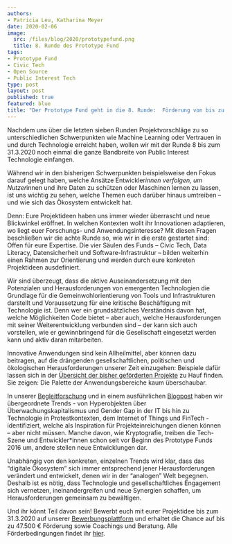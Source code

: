 ```yaml
---
authors:
- Patricia Leu, Katharina Meyer
date: 2020-02-06
image:
  src: /files/blog/2020/prototypefund.png
  title: 8. Runde des Prototype Fund 
tags:
- Prototype Fund
- Civic Tech
- Open Source 
- Public Interest Tech
type: post
layout: post
published: true
featured: blue
title: "Der Prototype Fund geht in die 8. Runde:  Förderung von bis zu 47.500 € für Open-Source-Projekte"
---
```


Nachdem uns über die letzten sieben Runden Projektvorschläge zu so unterschiedlichen Schwerpunkten wie Machine Learning oder Vertrauen in und durch Technologie erreicht haben, wollen wir mit der Runde 8 bis zum 31.3.2020 noch einmal die ganze Bandbreite von Public Interest Technologie einfangen.

Während wir in den bisherigen Schwerpunkten beispielsweise den Fokus darauf gelegt haben, welche Ansätze Entwickler*innen verfolgen, um Nutzer*innen und ihre Daten zu schützen oder Maschinen lernen zu lassen, ist uns wichtig zu sehen, welche Themen euch darüber hinaus umtreiben – und wie sich das Ökosystem entwickelt hat.

Denn: Eure Projektideen haben uns immer wieder überrascht und neue Blickwinkel eröffnet. In welchen Kontexten wollt ihr Innovationen adaptieren, wo liegt euer Forschungs- und Anwendungsinteresse? Mit diesen Fragen beschließen wir die achte Runde so, wie wir in die erste gestartet sind: Offen für eure Expertise. Die vier Säulen des Funds – Civic Tech, Data Literacy, Datensicherheit und Software-Infrastruktur – bilden weiterhin einen Rahmen zur Orientierung und werden durch eure konkreten Projektideen ausdefiniert.

Wir sind überzeugt, dass die aktive Auseinandersetzung mit den Potenzialen und Herausforderungen von emergenten Technologien die Grundlage für die Gemeinwohlorientierung von Tools und Infrastrukturen darstellt und Voraussetzung für eine kritische Beschäftigung mit Technologie ist. Denn wer ein grundsätzliches Verständnis davon hat, welche Möglichkeiten Code bietet – aber auch, welche Herausforderungen mit seiner Weiterentwicklung verbunden sind – der kann sich auch vorstellen, wie er gewinnbringend für die Gesellschaft eingesetzt werden kann und aktiv daran mitarbeiten.

Innovative Anwendungen sind kein Allheilmittel, aber können dazu beitragen, auf die drängenden gesellschaftlichen, politischen und ökologischen Herausforderungen unserer Zeit einzugehen: Beispiele dafür lassen sich in der [Übersicht der bisher geförderten Projekte](https://prototypefund.de/projects/) zu Hauf finden. Sie zeigen: Die Palette der Anwendungsbereiche kaum überschaubar.

In unserer [Begleitforschung](https://prototypefund.de/wp-content/uploads/2020/01/Begleitforschungsreport-Runde-8.pdf) und in einem ausführlichen [Blogpost](https://prototypefund.de/bewerbt-euch-runde-8/) haben wir übergeordnete Trends - von Hyperobjekten über Überwachungskapitalismus und Gender Gap in der IT bis hin zu Technologie in Protestkontexten, dem Internet of Things und FinTech - identifiziert, welche als Inspiration für Projekteinreichungen dienen können – aber nicht müssen. Manche davon, wie Kryptografie, treiben die Tech-Szene und Entwickler*innen schon seit vor Beginn des Prototype Funds 2016 um, andere stellen neue Entwicklungen dar. 

Unabhängig von den konkreten, einzelnen Trends wird klar, dass das “digitale Ökosystem” sich immer entsprechend jener Herausforderungen verändert und entwickelt, denen wir in der “analogen” Welt begegnen. Deshalb ist es nötig, dass Technologie und gesellschaftliches Engagement sich vernetzen, ineinandergreifen und neue Synergien schaffen, um Herausforderungen gemeinsam zu bewältigen.

Und ihr könnt Teil davon sein! Bewerbt euch mit eurer Projektidee bis zum 31.3.2020 auf unserer [Bewerbungsplattform](https://secure.pt-dlr.de/pt-conference/conference/PROTOTYPEFUND8/) und erhaltet die Chance auf bis zu 47.500 € Förderung sowie Coachings und Beratung. Alle Förderbedingungen findet ihr [hier](https://prototypefund.de/faq/).
